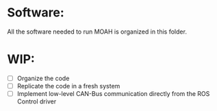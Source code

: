 # Software:
All the software needed to run MOAH is organized in this folder.

# WIP:

- [ ] Organize the code
- [ ] Replicate the code in a fresh system
- [ ] Implement low-level CAN-Bus communication directly from the ROS Control driver

<!---
# RIS for RPi4
Please follow the link to install ROS-noetic on RPi4. Steps for custom configurations such as boot-previlages, network settings, SPI settings, and setup of the RPI4 is currently a WIP.

# moah_ws

Example ROS interface to control the bimanual manipulator system. Modular, Open-source Arm Hand (MOAH) system was the old project name.
This includes the simulation and operation of the robot in rViz.

## Dependencies


# CaptoGloveDocker

The Bluetooth communication is set within a docker and can be installed following the steps listed below :

* WIP

## Setting Up ODrive Controllers
Please make sure to go through [getting started](https://docs.odriverobotics.com/v/0.5.6/getting-started.html) page for setting up and tuning the ODrive motors
A set of basic initial settings is avaliable for the ODrives

### Setting commands and motor numbering


## System Networking

You will need some ethernet cables, a router, a computer (our case was the NUC7), and a RPi4. 


### Main Computer (with moah_ws)

```
ROS_MASTER =
```

```
ROS_IP =
 ```
### RPi4 ROS to CANbus Passover

```ROS_MASTER = ```
```ROS_IP = ```

## Virtual Interface Usage
### On the Main Computer (with moah_ws)
* ToDo - add a screenshot of the terminator split screen
First start rescore

```
roscore
```

Then, run the following command to bring up the visualizer.

```
roslaunch
```

If you wish to test the robot model, edit the `view_arm.launch` files and uncomment the GUI controls for slider control of the robot arms


To bringup the controllers, run the following

```
roslaunch
```

To start the motion remapping via functional anthropomorphism, run the following commands to start the controller for each of the arms.

```
roslaunch
```

```
roslaunch
```

### Connection to Input Interfaces
The robot system is designed for the hybrid glove setup with individual controls for the hand and arm. 
The Captoglove bluetooth interface is setup within a Dockerfile. 

If the Captoglove is not showing blue, (most likely orange or magneta) press and hold the button until an orange light flashes after the light turns off (approx, 9 secs). This should set the captoglove into a white light indicator for it to be in pairing mode.

change your directory to the installed docker folder
```
cd CaptoGloveDocker
```

start docker

```
./start melodic_11
```

make sure dbus connection is successful

#### Connecting Captoglove
```
bluetoothctl
```

```
scan on
```

Once the MAC address and captoglove appears, stop the scan and connect to the glove
```
scan off
```

```
connect XX:XX:XX:XX:XX
```

Remember to pair the device before exiting bluetoothctl
```
pair
```

```
exit
```


Now run the captoglove wrapper. The finger flexion positions are published to `\leftservo_recorded` topic
```
roslaunch
```

To start the Polhemus, please use the provided package and run the following command.
NOTE : For calibration purposes, only turn on the Polhemus machine once the user wearing the sensor is in the initial position. Once the liberty system indication light turns green, run the following command to start the Polhemus system.

```
roslaunch
```

Once the markers are found, you should see the markers published under `\tf` in RViz


## Connecting to Physical Robot
On the RPi4, once multi-machine ROS is setup, run the following command to start passing the commands from the topics `\leftarm\position_controller\command` and `\rightarm\position_controller\command` over onto the CANbus network where the ODrive boards will try to move to the target positions.

```
rosrun
```

For faster communications, remember to change the `txqlen` to 1 for the can interface


```
sudo ip .....
```
-->